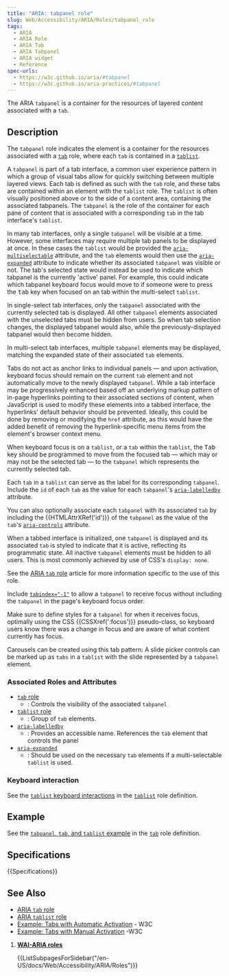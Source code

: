```yaml
---
title: "ARIA: tabpanel role"
slug: Web/Accessibility/ARIA/Roles/tabpanel_role
tags:
  - ARIA
  - ARIA Role
  - ARIA Tab
  - ARIA Tabpanel
  - ARIA widget
  - Reference
spec-urls:
  - https://w3c.github.io/aria/#tabpanel
  - https://w3c.github.io/aria-practices/#tabpanel
---
```


The ARIA `tabpanel` is a container for the resources of layered content associated with a `tab`.

## Description

The `tabpanel` role indicates the element is a container for the resources associated with a [`tab`](/en-US/docs/Web/Accessibility/ARIA/Roles/tab_role) role, where each `tab` is contained in a [`tablist`](/en-US/docs/Web/Accessibility/ARIA/Roles/tablist_role).

A `tabpanel` is part of a tab interface, a common user experience pattern in which a group of visual tabs allow for quickly switching between multiple layered views. Each tab is defined as such with the `tab` role, and these tabs are contained within an element with the `tablist` role. The `tablist` is often visually positioned above or to the side of a content area, containing the associated tabpanels. The `tabpanel` is the role of the container for each pane of content that is associated with a corresponding `tab` in the tab interface's `tablist`.

In many tab interfaces, only a single `tabpanel` will be visible at a time. However, some interfaces may require multiple tab panels to be displayed at once. In these cases the `tablist` would be provided the [`aria-multiselectable`](/en-US/docs/Web/Accessibility/ARIA/Attributes/aria-multiselectable) attribute, and the `tab` elements would then use the [`aria-expanded`](/en-US/docs/Web/Accessibility/ARIA/Attributes/aria-expanded) attribute to indicate whether its associated `tabpanel` was visible or not. The tab's selected state would instead be used to indicate which tabpanel is the currently 'active' panel. For example, this could indicate which tabpanel keyboard focus would move to if someone were to press the <kbd>tab</kbd> key when focused on an tab within the multi-select `tablist`.

In single-select tab interfaces, only the `tabpanel` associated with the currently selected tab is displayed. All other `tabpanel` elements associated with the unselected tabs must be hidden from users. So when tab selection changes, the displayed tabpanel would also, while the previously-displayed tabpanel would then become hidden.

In multi-select tab interfaces, multiple `tabpanel` elements may be displayed, matching the expanded state of their associated `tab` elements.

Tabs do not act as anchor links to individual panels — and upon activation, keyboard focus should remain on the current `tab` element and not automatically move to the newly displayed `tabpanel`. While a tab interface may be progressively enhanced based off an underlying markup pattern of in-page hyperlinks pointing to their associated sections of content, when JavaScript is used to modify these elements into a tabbed interface, the hyperlinks' default behavior should be prevented. Ideally, this could be done by removing or modifying the `href` attribute, as this would have the added benefit of removing the hyperlink-specific menu items from the element's browser context menu.

When keyboard focus is on a `tablist`, or a `tab` within the `tablist`, the <kbd>Tab</kbd> key should be programmed to move from the focused tab — which may or may not be the selected tab — to the `tabpanel` which represents the currently selected tab.

Each `tab` in a `tablist` can serve as the label for its corresponding `tabpanel`. Include the `id` of each `tab` as the value for each `tabpanel`'s [`aria-labelledby`](/en-US/docs/Web/Accessibility/ARIA/Attributes/aria-labelledby) attribute.

You can also optionally associate each `tabpanel` with its associated `tab` by including the {{HTMLAttrXRef('id')}} of the `tabpanel` as the value of the `tab`'s [`aria-controls`](/en-US/docs/Web/Accessibility/ARIA/Attributes/aria-controls) attribute.

When a tabbed interface is initialized, one `tabpanel` is displayed and its associated `tab` is styled to indicate that it is active, reflecting its programmatic state. All inactive `tabpanel` elements must be hidden to all users. This is most commonly achieved by use of CSS's `display: none`.

See the [ARIA `tab` role](/en-US/docs/Web/Accessibility/ARIA/Roles/tab_role) article for more information specific to the use of this role.

Include [`tabindex="-1"`](/en-US/docs/Web/HTML/Global_attributes/tabindex) to allow a `tabpanel` to receive focus without including the `tabpanel` in the page's keyboard focus order.

Make sure to define styles for a `tabpanel` for when it receives focus, optimally using the CSS {{CSSXref(':focus')}} pseudo-class, so keyboard users know there was a change in focus and are aware of what content currently has focus.

Carousels can be created using this tab pattern: A slide picker controls can be marked up as `tabs` in a `tablist` with the slide represented by a `tabpanel` element.

### Associated Roles and Attributes

- [`tab` role](/en-US/docs/Web/Accessibility/ARIA/Roles/tab_role)
  - : Controls the visibility of the associated `tabpanel`
- [`tablist` role](/en-US/docs/Web/Accessibility/ARIA/Roles/tablist_role)
  - : Group of `tab` elements.
- [`aria-labelledby`](/en-US/docs/Web/Accessibility/ARIA/Attributes/aria-labelledby)
  - : Provides an accessible name. References the `tab` element that controls the panel
- [`aria-expanded`](/en-US/docs/Web/Accessibility/ARIA/Attributes/aria-expanded)
  - : Should be used on the necessary `tab` elements if a multi-selectable `tablist` is used.

### Keyboard interaction

See the [`tablist` keyboard interactions](/en-US/docs/Web/Accessibility/ARIA/Roles/tablist_role#keyboard_interaction) in the [`tablist`](/en-US/docs/Web/Accessibility/ARIA/Roles/tablist_role) role definition.

## Example

See the [`tabpanel`, `tab`, and `tablist` example](/en-US/docs/Web/Accessibility/ARIA/Roles/tab_role#example) in the [`tab`](/en-US/docs/Web/Accessibility/ARIA/Roles/tab_role) role definition.

## Specifications

{{Specifications}}

## See Also

- [ARIA `tab` role](/en-US/docs/Web/Accessibility/ARIA/Roles/tab_role)
- [ARIA `tablist` role](/en-US/docs/Web/Accessibility/ARIA/Roles)
- [Example: Tabs with Automatic Activation](https://www.w3.org/WAI/ARIA/apg/example-index/tabs/tabs-automatic.html) - W3C
- [Example: Tabs with Manual Activation](https://www.w3.org/WAI/ARIA/apg/example-index/tabs/tabs-manual.html) -W3C

<section id="Quick_links">

1. [**WAI-ARIA roles**](/en-US/docs/Web/Accessibility/ARIA/Roles)

   {{ListSubpagesForSidebar("/en-US/docs/Web/Accessibility/ARIA/Roles")}}

</section>
